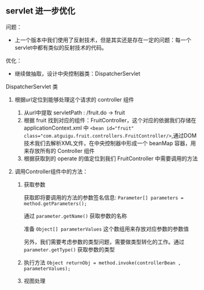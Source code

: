 ## servlet 进一步优化

问题：

- 上一个版本中我们使用了反射技术，但是其实还是存在一定的问题：每一个servlet中都有类似的反射技术的代码。

优化：

- 继续做抽取，设计中央控制器类：DispatcherServlet

DispatcherServlet 类

1. 根据url定位到能够处理这个请求的 controller 组件

   1. 从url中提取 servletPath : /fruit.do -> fruit
   2. 根据 fruit 找到对应的组件：FruitController，这个对应的依据我们存储在 applicationContext.xml 中 `<bean id="fruit" class="com.atguigu.fruit.controllers.FruitController/>`,通过DOM技术我们去解析XML文件，在中央控制器中形成一个 beanMap 容器，用来存放所有的 Controller 组件
   3. 根据获取到的 operate 的值定位到我们 FruitController 中需要调用的方法

2. 调用Controller组件中的方法：

   1) 获取参数

         获取即将要调用的方法的参数签名信息: `Parameter[] parameters = method.getParameters();`

         通过 `parameter.getName()` 获取参数的名称

         准备 `Object[] parameterValues` 这个数组用来存放对应参数的参数值

         另外，我们需要考虑参数的类型问题，需要做类型转化的工作。通过 `parameter.getType()` 获取参数的类型

   2) 执行方法
     `Object returnObj = method.invoke(controllerBean , parameterValues);`

   3) 视图处理


